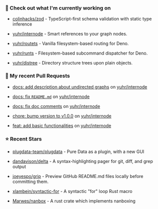 ### 👷 Check out what I'm currently working on



- [colinhacks/zod](https://github.com/colinhacks/zod) - TypeScript-first schema validation with static type inference

- [yuhr/internode](https://github.com/yuhr/internode) - Smart references to your graph nodes.

- [yuhr/routets](https://github.com/yuhr/routets) - Vanilla filesystem-based routing for Deno.

- [yuhr/runts](https://github.com/yuhr/runts) - Filesystem-based subcommand dispatcher for Deno.

- [yuhr/distree](https://github.com/yuhr/distree) - Directory structure trees upon plain objects.

### 🔨 My recent Pull Requests



- [docs: add description about undirected graphs](https://github.com/yuhr/internode/pull/5) on [yuhr/internode](https://github.com/yuhr/internode)

- [docs: fix `README.md`](https://github.com/yuhr/internode/pull/4) on [yuhr/internode](https://github.com/yuhr/internode)

- [docs: fix doc comments](https://github.com/yuhr/internode/pull/3) on [yuhr/internode](https://github.com/yuhr/internode)

- [chore: bump version to v1.0.0](https://github.com/yuhr/internode/pull/2) on [yuhr/internode](https://github.com/yuhr/internode)

- [feat: add basic functionalities](https://github.com/yuhr/internode/pull/1) on [yuhr/internode](https://github.com/yuhr/internode)

### ⭐ Recent Stars



- [plugdata-team/plugdata](https://github.com/plugdata-team/plugdata) - Pure Data as a plugin, with a new GUI

- [dandavison/delta](https://github.com/dandavison/delta) - A syntax-highlighting pager for git, diff, and grep output

- [joeyespo/grip](https://github.com/joeyespo/grip) - Preview GitHub README.md files locally before committing them.

- [xlambein/syntactic-for](https://github.com/xlambein/syntactic-for) - A syntactic &#34;for&#34; loop Rust macro

- [Marwes/nanbox](https://github.com/Marwes/nanbox) - A rust crate which implements nanboxing
